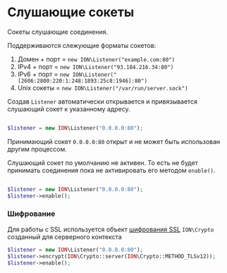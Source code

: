 Слушающие сокеты
====

Сокеты слушающие соединения.

Поддерживаются слежующие форматы сокетов:

1. Домен + порт = `new ION\Listener("example.com:80")`
2. IPv4 + порт = `new ION\Listener("93.184.216.34:80")`
3. IPv6 + порт = `new ION\Listener("[2606:2800:220:1:248:1893:25c8:1946]:80")`
4. Unix сокеты = `new ION\Listener("/var/run/server.sock")`

Создав `Listener` автоматически открывается и привязывается слушающий сокет к указанному адресу.

```php

$listener = new ION\Listener("0.0.0.0:80");
```

Принимающий сокет `0.0.0.0:80` открыт и не может быть использован другим процессом.

Слушающий сокет по умолчанию не активен. То есть не будет принимать соединения пока не активировать его
методом `enable()`.

```php

$listener = new ION\Listener("0.0.0.0:80");
$listener->enable();
```

### Шифрование

Для работы с SSL используется объект [шифрования SSL](./crypto.md) `ION\Crypto` созданный для серверного контекста

```php
$listener = new ION\Listener("0.0.0.0:80");
$listener->encrypt(ION\Crypto::server(ION\Crypto::METHOD_TLSv12));
$listener->enable();

```



